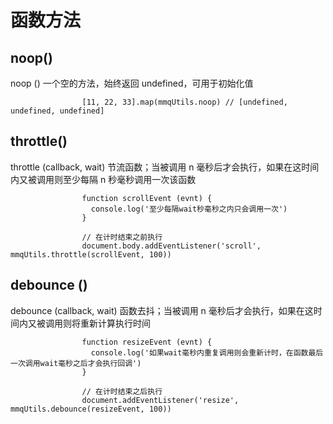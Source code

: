 # 函数方法

## noop()

noop () 一个空的方法，始终返回 undefined，可用于初始化值

```
                [11, 22, 33].map(mmqUtils.noop) // [undefined, undefined, undefined]
```

## throttle()

throttle (callback, wait) 节流函数；当被调用 n 毫秒后才会执行，如果在这时间内又被调用则至少每隔 n 秒毫秒调用一次该函数

```
                function scrollEvent (evnt) {
                  console.log('至少每隔wait秒毫秒之内只会调用一次')
                }

                // 在计时结束之前执行
                document.body.addEventListener('scroll', mmqUtils.throttle(scrollEvent, 100))
```

## debounce ()

debounce (callback, wait) 函数去抖；当被调用 n 毫秒后才会执行，如果在这时间内又被调用则将重新计算执行时间

```
                function resizeEvent (evnt) {
                  console.log('如果wait毫秒内重复调用则会重新计时，在函数最后一次调用wait毫秒之后才会执行回调')
                }

                // 在计时结束之后执行
                document.addEventListener('resize', mmqUtils.debounce(resizeEvent, 100))
```

